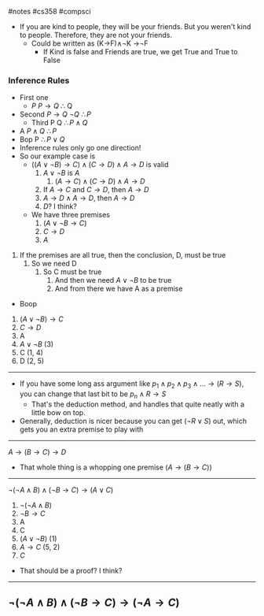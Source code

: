 #notes #cs358 #compsci


- If you are kind to people, they will be your friends. But you weren't kind to people. Therefore, they are not your friends.
	- Could be written as (K→F)∧¬K →¬F
		- If Kind is false and Friends are true, we get True and True to False
### Inference Rules
- First one
	- $P$
	  $P\to Q$
	  $\therefore$ Q
- Second
	  $P\to Q$
	  $\neg Q$
	  $\therefore P$
  - Third
	    P
		Q
		$\therefore P \land Q$
- A
	  $P \land Q$
	  $\therefore P$
- Bop
	  P
	  $\therefore P \lor Q$
- Inference rules only go one direction!
- So our example case is 
	- $((A\lor \neg B)\rightarrow C) \land(C\rightarrow D)\land A\rightarrow D$ is valid
		1. $A\lor \neg B$ is $A$
			1. $( A\rightarrow C) \land(C\to D)\land A\to D$
		2. If $A\to C$ and $C\to D$, then $A\to D$
		3. $A\to D \land A\to D$, then $A\to D$
		4. $D$? I think?
	- We have three premises
		1. ($A \lor \neg B\to C$)
		2. $C\to D$
		3. $A$
1. If the premises are all true, then the conclusion, D, must be true
	1. So we need D
		1. So C must be true
			1. And then we need $A\lor \neg B$ to be true
			2. And from there we have A as a premise
- Boop
1. $(A \lor \neg B) \to C$
2. $C\to D$
3. A
4. $A \lor \neg B$ (3)
5. C (1, 4)
6. D (2, 5)
---
- If you have some long ass argument like $p_{1}\land p_{2}\land p_{3}\land\dots\to(R\to S)$, you can change that last bit to be $p_{n}\land R\to S$
	- That's the deduction method, and handles that quite neatly with a little bow on top.
- Generally, deduction is nicer because you can get $(\neg R\lor S)$ out, which gets you an extra premise to play with

---

$A\to(B\to C)\to D$
- That whole thing is a whopping one premise ($A\to(B\to C)$)
---

$\neg(\neg A \land B) \land (\neg B \to C)\to(A\lor C)$
1. $\neg(\neg A \land B)$
2. $\neg B\to C$
3. A
4. C
5. $(A\lor \neg B)$ (1)
6. $A\to C$ (5, 2)
7. $C$ 
- That should be a proof? I think?
---
$\neg(\neg A\land B)\land(\neg B\to C)\to(\neg A\to C)$
- 
